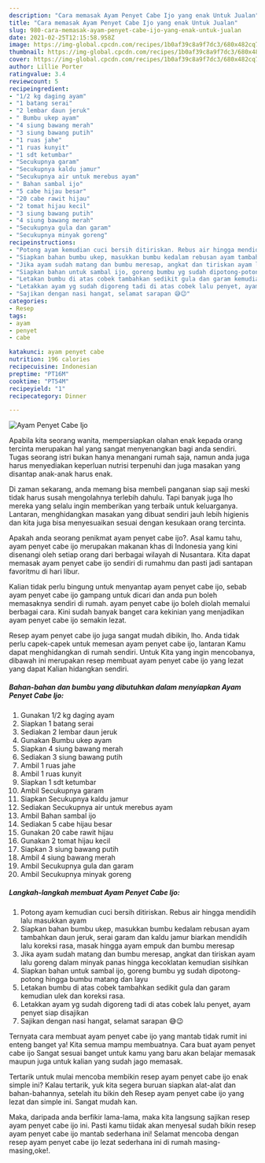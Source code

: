 ```yaml
---
description: "Cara memasak Ayam Penyet Cabe Ijo yang enak Untuk Jualan"
title: "Cara memasak Ayam Penyet Cabe Ijo yang enak Untuk Jualan"
slug: 980-cara-memasak-ayam-penyet-cabe-ijo-yang-enak-untuk-jualan
date: 2021-02-25T12:15:58.958Z
image: https://img-global.cpcdn.com/recipes/1b0af39c8a9f7dc3/680x482cq70/ayam-penyet-cabe-ijo-foto-resep-utama.jpg
thumbnail: https://img-global.cpcdn.com/recipes/1b0af39c8a9f7dc3/680x482cq70/ayam-penyet-cabe-ijo-foto-resep-utama.jpg
cover: https://img-global.cpcdn.com/recipes/1b0af39c8a9f7dc3/680x482cq70/ayam-penyet-cabe-ijo-foto-resep-utama.jpg
author: Lillie Porter
ratingvalue: 3.4
reviewcount: 5
recipeingredient:
- "1/2 kg daging ayam"
- "1 batang serai"
- "2 lembar daun jeruk"
- " Bumbu ukep ayam"
- "4 siung bawang merah"
- "3 siung bawang putih"
- "1 ruas jahe"
- "1 ruas kunyit"
- "1 sdt ketumbar"
- "Secukupnya garam"
- "Secukupnya kaldu jamur"
- "Secukupnya air untuk merebus ayam"
- " Bahan sambal ijo"
- "5 cabe hijau besar"
- "20 cabe rawit hijau"
- "2 tomat hijau kecil"
- "3 siung bawang putih"
- "4 siung bawang merah"
- "Secukupnya gula dan garam"
- "Secukupnya minyak goreng"
recipeinstructions:
- "Potong ayam kemudian cuci bersih ditiriskan. Rebus air hingga mendidih lalu masukkan ayam"
- "Siapkan bahan bumbu ukep, masukkan bumbu kedalam rebusan ayam tambahkan daun jeruk, serai garam dan kaldu jamur biarkan mendidih lalu koreksi rasa, masak hingga ayam empuk dan bumbu meresap"
- "Jika ayam sudah matang dan bumbu meresap, angkat dan tiriskan ayam lalu goreng dalam minyak panas hingga kecoklatan kemudian sisihkan"
- "Siapkan bahan untuk sambal ijo, goreng bumbu yg sudah dipotong-potong hingga bumbu matang dan layu"
- "Letakan bumbu di atas cobek tambahkan sedikit gula dan garam kemudian ulek dan koreksi rasa."
- "Letakkan ayam yg sudah digoreng tadi di atas cobek lalu penyet, ayam penyet siap disajikan"
- "Sajikan dengan nasi hangat, selamat sarapan 😅😉"
categories:
- Resep
tags:
- ayam
- penyet
- cabe

katakunci: ayam penyet cabe 
nutrition: 196 calories
recipecuisine: Indonesian
preptime: "PT16M"
cooktime: "PT54M"
recipeyield: "1"
recipecategory: Dinner

---
```



![Ayam Penyet Cabe Ijo](https://img-global.cpcdn.com/recipes/1b0af39c8a9f7dc3/680x482cq70/ayam-penyet-cabe-ijo-foto-resep-utama.jpg)

Apabila kita seorang wanita, mempersiapkan olahan enak kepada orang tercinta merupakan hal yang sangat menyenangkan bagi anda sendiri. Tugas seorang istri bukan hanya menangani rumah saja, namun anda juga harus menyediakan keperluan nutrisi terpenuhi dan juga masakan yang disantap anak-anak harus enak.

Di zaman  sekarang, anda memang bisa membeli panganan siap saji meski tidak harus susah mengolahnya terlebih dahulu. Tapi banyak juga lho mereka yang selalu ingin memberikan yang terbaik untuk keluarganya. Lantaran, menghidangkan masakan yang dibuat sendiri jauh lebih higienis dan kita juga bisa menyesuaikan sesuai dengan kesukaan orang tercinta. 



Apakah anda seorang penikmat ayam penyet cabe ijo?. Asal kamu tahu, ayam penyet cabe ijo merupakan makanan khas di Indonesia yang kini disenangi oleh setiap orang dari berbagai wilayah di Nusantara. Kita dapat memasak ayam penyet cabe ijo sendiri di rumahmu dan pasti jadi santapan favoritmu di hari libur.

Kalian tidak perlu bingung untuk menyantap ayam penyet cabe ijo, sebab ayam penyet cabe ijo gampang untuk dicari dan anda pun boleh memasaknya sendiri di rumah. ayam penyet cabe ijo boleh diolah memalui berbagai cara. Kini sudah banyak banget cara kekinian yang menjadikan ayam penyet cabe ijo semakin lezat.

Resep ayam penyet cabe ijo juga sangat mudah dibikin, lho. Anda tidak perlu capek-capek untuk memesan ayam penyet cabe ijo, lantaran Kamu dapat menghidangkan di rumah sendiri. Untuk Kita yang ingin mencobanya, dibawah ini merupakan resep membuat ayam penyet cabe ijo yang lezat yang dapat Kalian hidangkan sendiri.

<!--inarticleads1-->

##### Bahan-bahan dan bumbu yang dibutuhkan dalam menyiapkan Ayam Penyet Cabe Ijo:

1. Gunakan 1/2 kg daging ayam
1. Siapkan 1 batang serai
1. Sediakan 2 lembar daun jeruk
1. Gunakan  Bumbu ukep ayam
1. Siapkan 4 siung bawang merah
1. Sediakan 3 siung bawang putih
1. Ambil 1 ruas jahe
1. Ambil 1 ruas kunyit
1. Siapkan 1 sdt ketumbar
1. Ambil Secukupnya garam
1. Siapkan Secukupnya kaldu jamur
1. Sediakan Secukupnya air untuk merebus ayam
1. Ambil  Bahan sambal ijo
1. Sediakan 5 cabe hijau besar
1. Gunakan 20 cabe rawit hijau
1. Gunakan 2 tomat hijau kecil
1. Siapkan 3 siung bawang putih
1. Ambil 4 siung bawang merah
1. Ambil Secukupnya gula dan garam
1. Ambil Secukupnya minyak goreng




<!--inarticleads2-->

##### Langkah-langkah membuat Ayam Penyet Cabe Ijo:

1. Potong ayam kemudian cuci bersih ditiriskan. Rebus air hingga mendidih lalu masukkan ayam
1. Siapkan bahan bumbu ukep, masukkan bumbu kedalam rebusan ayam tambahkan daun jeruk, serai garam dan kaldu jamur biarkan mendidih lalu koreksi rasa, masak hingga ayam empuk dan bumbu meresap
1. Jika ayam sudah matang dan bumbu meresap, angkat dan tiriskan ayam lalu goreng dalam minyak panas hingga kecoklatan kemudian sisihkan
1. Siapkan bahan untuk sambal ijo, goreng bumbu yg sudah dipotong-potong hingga bumbu matang dan layu
1. Letakan bumbu di atas cobek tambahkan sedikit gula dan garam kemudian ulek dan koreksi rasa.
1. Letakkan ayam yg sudah digoreng tadi di atas cobek lalu penyet, ayam penyet siap disajikan
1. Sajikan dengan nasi hangat, selamat sarapan 😅😉




Ternyata cara membuat ayam penyet cabe ijo yang mantab tidak rumit ini enteng banget ya! Kita semua mampu membuatnya. Cara buat ayam penyet cabe ijo Sangat sesuai banget untuk kamu yang baru akan belajar memasak maupun juga untuk kalian yang sudah jago memasak.

Tertarik untuk mulai mencoba membikin resep ayam penyet cabe ijo enak simple ini? Kalau tertarik, yuk kita segera buruan siapkan alat-alat dan bahan-bahannya, setelah itu bikin deh Resep ayam penyet cabe ijo yang lezat dan simple ini. Sangat mudah kan. 

Maka, daripada anda berfikir lama-lama, maka kita langsung sajikan resep ayam penyet cabe ijo ini. Pasti kamu tiidak akan menyesal sudah bikin resep ayam penyet cabe ijo mantab sederhana ini! Selamat mencoba dengan resep ayam penyet cabe ijo lezat sederhana ini di rumah masing-masing,oke!.

